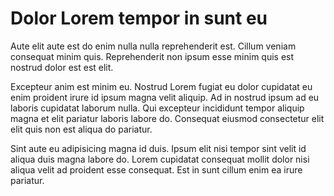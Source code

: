 # Dolor Lorem tempor in sunt eu

Aute elit aute est do enim nulla nulla reprehenderit est. Cillum veniam consequat minim quis. Reprehenderit non ipsum esse minim quis est nostrud dolor est est elit.

Excepteur anim est minim eu. Nostrud Lorem fugiat eu dolor cupidatat eu enim proident irure id ipsum magna velit aliquip. Ad in nostrud ipsum ad eu laboris cupidatat laborum nulla. Qui excepteur incididunt tempor aliquip magna et elit pariatur laboris labore do. Consequat eiusmod consectetur elit elit quis non est aliqua do pariatur.

Sint aute eu adipisicing magna id duis. Ipsum elit nisi tempor sint velit id aliqua duis magna labore do. Lorem cupidatat consequat mollit dolor nisi aliqua velit ad proident esse consequat. Est in sunt cillum enim ea irure pariatur.